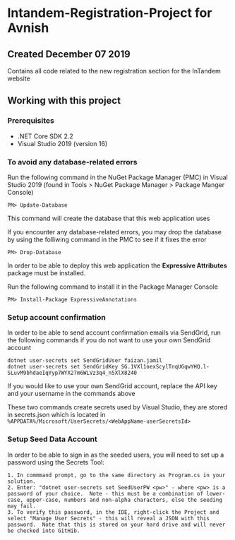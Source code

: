 # Intandem-Registration-Project for Avnish
## Created December 07 2019

Contains all code related to the new registration section for the InTandem website

## Working with this project

### Prerequisites

* .NET Core SDK 2.2
* Visual Studio 2019 (version 16)

### To avoid any database-related errors

Run the following command in the NuGet Package Manager (PMC) in Visual Studio 2019 (found in Tools > NuGet Package Manager > Package Manger Console)

    PM> Update-Database 

This command will create the database that this web application uses

If you encounter any database-related errors, you may drop the database by using the folliwing command in the PMC to see if it fixes the error

    PM> Drop-Database

In order to be able to deploy this web application the **Expressive Attributes** package must be installed.

Run the following command to install it in the Package Manager Console
    
    PM> Install-Package ExpressiveAnnotations


### Setup account confirmation

In order to be able to send account confirmation emails via SendGrid, run the following commands if you do not want to use your own SendGrid account

    dotnet user-secrets set SendGridUser faizan.jamil
    dotnet user-secrets set SendGridKey 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

If you would like to use your own SendGrid account, replace the API key and your username in the commands above

These two commands create secrets used by Visual Studio, they are stored in secrets.json which is located in `%APPDATA%/Microsoft/UserSecrets/<WebAppName-userSecretsId>`


### Setup Seed Data Account

In order to be able to sign in as the seeded users, you will need to set up a password using the Secrets Tool:

    1. In commmand prompt, go to the same directory as Program.cs in your solution.
	2. Enter: "dotnet user-secrets set SeedUserPW <pw>" - where <pw> is a password of your choice.  Note - this must be a combination of lower-case, upper-case, numbers and non-alpha characters, else the seeding may fail.
	3. To verify this password, in the IDE, right-click the Project and select "Manage User Secrets" - this will reveal a JSON with this password.  Note that this is stored on your hard drive and will never be checked into GitHib.
